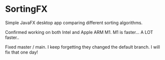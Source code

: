# SortingFX

Simple JavaFX desktop app comparing different sorting algorithms.  

Confirmed working on both Intel and Apple ARM M1.  M1 is faster...  A LOT faster..

Fixed master / main.  I keep forgetting they changed the default branch.  I will fix that one day!

